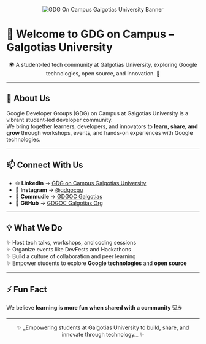 <!-- Banner -->
<p align="center">
  <img src="LinkedIn Cover.png" alt="GDG On Campus Galgotias University Banner" />
</p>

# 👋 Welcome to **GDG on Campus – Galgotias University**  

<p align="center">
  🌍 A student-led tech community at Galgotias University, exploring Google technologies, open source, and innovation. 🚀  
</p>

---

## 🌟 About Us  
Google Developer Groups (GDG) on Campus at Galgotias University is a vibrant student-led developer community.  
We bring together learners, developers, and innovators to **learn, share, and grow** through workshops, events, and hands-on experiences with Google technologies.  

---

## 📫 Connect With Us  

- 🌐 **LinkedIn** → [GDG on Campus Galgotias University](https://www.linkedin.com/company/gdg-on-campus-galgotias-university/)  
- 📸 **Instagram** → [@gdgocgu](https://www.instagram.com/gdgocgu?igsh=MWN4eDF4cXdxa3)  
- 👥 **Commudle** → [GDGOC Galgotias](https://www.commudle.com/users/gdgoc_gu)  
- 🐙 **GitHub** → [GDGOC Galgotias Org](https://github.com/organizations/gdgocgu/)  

---

## 💡 What We Do  
✨ Host tech talks, workshops, and coding sessions  
✨ Organize events like DevFests and Hackathons  
✨ Build a culture of collaboration and peer learning  
✨ Empower students to explore **Google technologies** and **open source**  

---

## ⚡ Fun Fact  
We believe **learning is more fun when shared with a community** 💻☕  

---

<p align="center">  
  ✨ _Empowering students at Galgotias University to build, share, and innovate through technology._ ✨  
</p>
